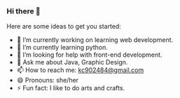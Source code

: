 ### Hi there 👋


Here are some ideas to get you started:

- 🔭 I’m currently working on learning web development.
- 🌱 I’m currently learning python.
- 🤔 I’m looking for help with front-end development.
- 💬 Ask me about Java, Graphic Design.
- 📫 How to reach me: kc902484@gmail.com
- 😄 Pronouns: she/her
- ⚡ Fun fact: I like to do arts and crafts.

